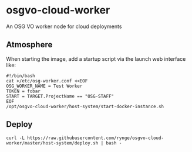 # osgvo-cloud-worker

An OSG VO worker node for cloud deployments

## Atmosphere

When starting the image, add a startup script via the launch web interface like:

```
#!/bin/bash
cat >/etc/osg-worker.conf <<EOF
OSG_WORKER_NAME = Test Worker
TOKEN = fobar
START = TARGET.ProjectName == "OSG-STAFF"
EOF
/opt/osgvo-cloud-worker/host-system/start-docker-instance.sh
```

## Deploy

```
curl -L https://raw.githubusercontent.com/rynge/osgvo-cloud-worker/master/host-system/deploy.sh | bash -
```

